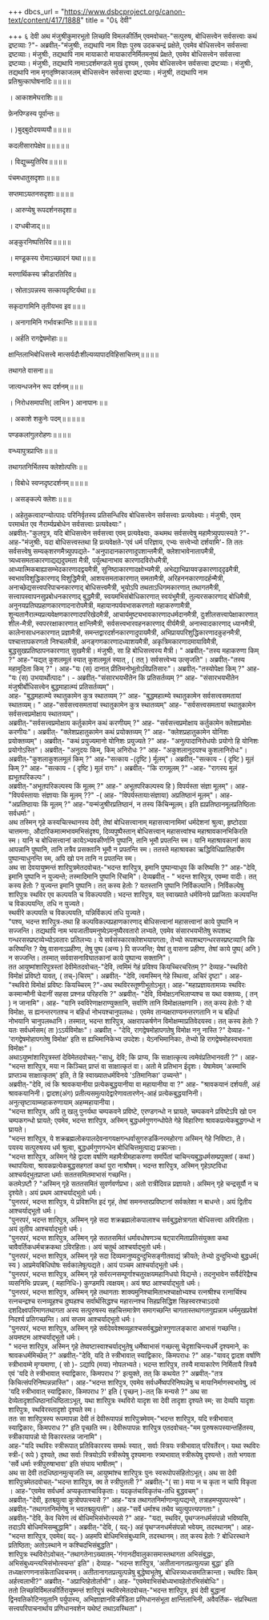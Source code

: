 +++
dbcs_url = "https://www.dsbcproject.org/canon-text/content/417/1888"
title = "0६ देवी"

+++
६ देवी
अथ मंजुश्रीकुमारभूतो लिच्छवि विमलकीर्तिम्‌  एवमवोचत्‌-"सत्पुरुष, बोधिसत्त्वेन सर्वसत्त्वाः कथं द्रष्टव्याः ?"-
अब्रवीत्‌-"मंजुश्रीः, तद्यथापि नाम विज्ञः पुरुष उदकचन्द्रं प्रक्षेते, एवमेव बोधिसत्त्वेन सर्वसत्त्वा द्रष्टव्याः। मंजुश्रीः, तद्यथापि नाम मायाकारो मायाकारनिर्मितमनुष्यं प्रेक्षते, एवमेव बोधिसत्त्वेन सर्वसत्त्वा द्रष्टव्याः। मंजुश्रीः, तद्यथापि नामाऽदर्शमण्डले मुखं दृश्यम्‌ , एवमेव बोधिसत्त्वेन सर्वसत्त्वा द्रष्टव्याः। मंजुश्रीः, तद्यथापि नाम मृगतृष्णिकाजलम्‌ बोधिसत्त्वेन सर्वसत्त्वा द्रष्टव्याः। मंजुश्री, तद्यथापि नाम प्रतिश्रुत्काघोषनादिः॥॥॥॥

। आकाशमेघराशिः॥॥

फ़ेनपिण्डस्य 
पूर्वान्तः॥

।  )बुद्‌बुदोदयव्ययौ॥॥॥॥

कदलीसारापेक्षेव॥॥॥॥॥

। विद्युच्च्युतिरिव॥॥॥॥

पंचमधातुसदृशाः॥॥॥

सप्तमाऽयतनसदृशाः॥॥॥॥

। आरुप्येषु रूपदर्शनसदृशा॥

। दग्धबीजाद्‌॥॥

अङ्कुरनिष्पत्तिरिव॥॥॥॥

। मण्डूकस्य रोमाऽच्छादनं यथा॥॥॥

मरणार्थिकस्य क्रीडारतिरिव॥

। स्रोताऽपन्नस्य सत्कायदृष्टिर्यथा॥॥

सकृदागामिनि तृतीयभव इव॥॥॥

। अनागामिनि गर्भावक्रान्तिः॥॥॥॥॥

। अर्हति रागद्वेषमोहाः॥॥

क्षान्तिलाभिबोधिसत्त्वे मात्सर्यदौःशील्यव्यापादविहिसाचित्तम्‌॥॥॥॥

तथागते वासना॥॥

जात्यन्धजनेन रूप दर्शनम्‌॥॥॥

। निरोधसमापत्ति( लाभिन ) आनापानः॥॥

। अकाशे शकुनेः पदम्‌॥॥॥॥॥

पण्डकलांगुलरोहणः॥॥॥॥

वन्ध्यापुत्रप्राप्तिः॥॥॥

तथागतनिर्भितस्य क्लेशोत्पत्तिः॥॥

। विबोधे स्वप्नदृष्टदर्शनम्‌॥॥॥॥

। असङ्कल्पे क्लेशः॥॥॥

। अहेतुकत्वादग्न्योत्पादः परिनिर्वृतस्य प्रतिसन्धिरिव बोधिसत्त्वेन सर्वसत्त्वाः प्रत्यवेक्ष्याः। मंजुश्रीः, एवम्‌ परमार्थत एव नैरार्म्यप्रबोधेन सर्वसत्त्वाः प्रत्यवेक्ष्याः"।  
अब्रवीत्‌-"कुलपुत्र, यदि बोधिसत्त्वेन सर्वसत्त्वा एवम्‌ प्रत्यवेक्ष्याः, कथमथ सर्वसत्त्वेषु महामैत्र्युपपत्स्यते ?"-
आह-"मंजुश्रीः, यदा बोधिसत्त्वस्तथा हि प्रत्यवेक्षते-'एवं धर्म परिज्ञाय, एभ्यः सत्त्वेभ्यो दर्शयामि'- ति ततः सर्वसत्त्वेषु सम्यक्‌शरणमैत्र्युपपद्यते-
"अनुपादानकारणादुपशान्तमैत्री, क्लेशाभावेनातापमैत्री, त्र्यध्वसमताकारणाद्यद्यदुपमता मैत्री, पर्युत्थानाभाव   कारणादविरोधमैत्री, आध्यात्मिकबाह्यासम्भेदकारणादद्वयमैत्री, सुनिष्ठाकारणादक्षोभ्यमैत्री, अभेद्याभिप्रायवज्रकारणाद्‌दृढमैत्री, स्वभावविशुद्धिकारणाद्‌ विशुद्धिमैत्री, आशयसमताकारणात्‌ समतामैत्री, अरिहननकारणादर्हन्मैत्री, अनाच्छेद्यसत्त्वपरिपाचनकारणाद्‌ बोधिसत्त्वमैत्री, भूयोऽपि तथताऽधिगमकारणात्‌ तथागतमैत्री, सत्त्वापस्वापनसुप्रबोधनकारणाद्‌ बुद्धमैत्री, स्वयमभिसंबोधिकारणात्‌ स्वयंभूमैत्री, तुल्यरसकारणाद्‌ बोधिमैत्री, अनुनयप्रतिघप्रहाणकारणादनारोपमैत्री, महायानपर्यवभासकरणतो महाकरुणामैत्री, शून्यतानैरात्म्यप्रत्यवेक्षणकारणादपरिखेदमैत्री, आचार्यमुष्ट्यभावकारणादधर्मदानमैत्री, दुःशीलसत्त्वापेक्षाकारणात्‌ शील-मैत्री, स्वपररक्षाकारणात्‌ क्षान्तिमैत्री, सर्वसत्त्वभारवहनकारणाद्‌ वीर्यमैत्री, अनास्वादकारणाद्‌ ध्यानमैत्री, कालेनासाधनकारणात्‌ प्रज्ञामैत्री, समन्तद्वारदर्शनकारणादुपायमैत्री, अभिप्रायपरिशुद्धिकारणादकुहनमैत्री, पश्चात्तापकरणतो निश्चलमैत्री, अनङ्गणकारणादध्याशयमैत्री, अकृत्रिमकारणादमायाविमैत्री, बुद्धसुखप्रतिष्ठापनकारणात्‌ सुखमैत्री। मंजुश्रीः, सा हि बोधिसत्त्वस्य मैत्री। "
अब्रवीत्‌-"तस्य महाकरुणा किम्‌ ?" आह-"यद्यत्‌ कुशलमूलं स्यात्‌ कुशलमूलं स्यात्‌ , ( तत्‌ ) सर्वसत्त्वेभ्य उत्सृजति"। अब्रवीत्‌-"तस्य महामुदिता किम्‌ ?"। आह-"यः (स) दानात्‌ प्रीतिमनोभूतोऽविप्रतिसारः"। अब्रवीत्‌-"तस्योपेक्षा किम्‌ ?" आह- "यः (स) उभयार्थोत्पादः"। -
अब्रवीत्‌-"संसारभयभीतेन कि प्रतिसर्तव्यम्‌ ?" आह- "संसारभयभीतेन  मंजुश्रीर्बोधिसत्त्वेन बुद्धमाहात्म्यं प्रतिसर्तव्यम्‌"।  
आह- "बुद्धमहात्म्ये स्थातुकामेन कुत्र स्थातव्यम्‌ ?" आह- "बुद्धमहात्म्ये स्थातुकामेन सर्वसत्त्वसमतायां स्थातव्यम्‌। " आह-"सर्वसत्त्वसमतायां स्थातुकामेन कुत्र स्थातव्यम्‌" आह- "सर्वसत्त्वसमतायां स्थातुकामेन सर्वसत्त्वप्रमोक्षाय स्थातव्यम्‌"।  
अब्रवीत्‌-"सर्वसत्त्वप्रमोक्षाय कर्तुकामेन कथं करणीयम्‌ ?" आह- "सर्वसत्त्वप्रमोक्षाय कर्तुकामेन क्लेशप्रमोक्षः करणीयः"। अब्रवीत्‌- "क्लेशप्रहातुकामेन कथं प्रयोक्तव्यम्‌ ?" आह- "क्लेशप्रहातुकामेन योनिशः प्रयोक्तव्यम्‌"। अब्रवीत्‌- "कथं प्रयुज्यमानो योनिशः प्रयुज्यते ?" आह- "अनुत्पादानिरोधयोः प्रयोगो हि योनिशः प्रयोगोऽस्ति"। अब्रवीत्‌- "अनुदयः किम्‌, किम्‌ अनिरोधः ?" आह- "अकुशलानुदयश्च कुशलानिरोधः"। अब्रवीत्‌-"कुशलाकुशलमूलं  किम्‌ ?" आह-"सत्काय -(दृष्टि ) र्मूलम्‌"। अब्रवीत्‌-"सत्काय - ( दृष्टि ) मूलं किम्‌ ?" आह- "सत्काय - ( दृष्टि ) मूलं रागः"। अब्रवीत्‌- "कि रागमूलम्‌ ?" -आह- "रागस्य मूलं ह्यभूतपरिकल्पः"।  
अब्रवीत्‌-"अभूतपरिकल्पस्य किं मूलम्‌ ?" आह-" अभूतपरिकल्पस्य हि ) विपर्यस्ता संज्ञा मूलम्‌"। आह-"विपर्यस्तायाः संज्ञायाः कि मूलम्‌ ??" -( आह- "विपर्यस्तायाःसंज्ञाया) अप्रतिष्ठानं मूलम्‌"। आह-"अप्रतिष्ठायाः किं मूलम्‌ ?" आह-"यन्मंजुश्रीरप्रतिष्ठानं, न तस्य किंचिन्मूलम्‌। इति ह्यप्रतिष्ठानमूलप्रतिष्ठिताः सर्वधर्माः"।  
अथ तस्मिन्‌ गृहे कस्यचित्स्थानस्य देवी, तेषां बोधिसत्त्वानाम्‌ महासत्त्वानामिमां धर्मदेशनां श्रुत्वा, हृष्टोदग्रा चात्तमनाः, औदारिकमात्मभावमभिसंदृश्य, दिव्यपुष्पैस्तान्‌ बोधिसत्त्वान्‌ महासत्त्वांश्च महाश्रावकानभिकिरति स्म। यानि च बोधिसत्त्वानां कायेऽभ्यवकीर्णानि पुष्पानि, तानि भूमौ प्रपतन्ति स्म।  यानि महाश्रावकानां काय आपन्नानि पुष्पानि, तानि तत्रैव प्रसक्तानि भूमौ न प्रपतन्ति स्म। ततस्ते महाश्रावका ऋद्धिविधिप्रातिहार्येण पुष्पान्याधुनन्ति स्म, अपि खो पन तानि न प्रपतन्ति स्म।  
अथ सा देवयायुष्मन्तं शारिपुत्रमेतदवोचत्‌-"भदन्त शारिपुत्र, इमानि पुष्पान्याधूय किं करिष्यसि ?" आह-"देवि, इमानि पुष्पानि न युज्यन्ते; तस्मादिमानि पुष्पानि रिंचामि"। देव्यब्रवीत्‌ - " भदन्त शारिपुत्र, एवम्मा वादीः। तत्‌ कस्य हेतोः ? युज्यन्त इमानि पुष्पानि। तत्‌ कस्य हेतोः ? यतस्तानि पुष्पानि निर्विकल्पानि। निर्विकल्पेषु शारिपुत्रः स्थविर एव कल्पयति च विकल्पयति। भदन्त शारिपुत्र, यत्‌ स्वाख्याते धर्मविनये प्रव्रजिताः कल्पयन्ति च विकल्पयन्ति, तधि न युज्यते।  
स्थवीरे कल्पयति च विकल्पयति, यन्निर्विकल्पं तधि युज्यते।  
"पश्य, भदन्त शारिपुत्र-तथा हि कल्पविकल्पप्रहाणकारणाद्‌ बोधिसत्त्वानां महासत्त्वानां काये पुष्पानि न सज्जन्ति। तद्यथापि नाम भयजातीयमनुष्येऽमनुष्यैरवतारो लभ्यते, एवमेव संसारभयभीतेषु रूपशब्द  गन्धरसस्प्रष्टव्येभ्योऽवतारः प्रतिलभ्यः। ये सर्वसंस्कारक्लेशभयापगताः, तेभ्यो रूपशब्दगन्धरसस्प्रष्टव्यानि कि करिष्यन्ति ? येषु वासनाऽप्रहीणा, तेषु पुष्प (अन्य ) पि सज्जन्ति; येषां तु वासना प्रहीणा, तेषां काये पुष्प( अनि ) न सज्जन्ति। तस्मात्‌ सर्ववासनाविघातकानां काये पुष्पान्य  सक्तानि"।  
तत आयुष्मांशारिपुत्रस्तां देवीमेतदवोचत्‌-"देवि, त्वमिमं गेहं प्रविश्य कियच्चिरचरितम्‌ ?" देव्याह-"स्थविरो विमोक्षं प्रविष्टो यावत्‌, ( तच्‌-)चिरम्‌"। अब्रवीत्‌- "देवि, त्वमस्मिन्‌ गेहे स्थित्वा, अचिरं दृष्टा"। आह-"स्थविरो विमोक्षं प्रविष्टः कियच्चिरम्‌ ?"-अथ स्थविरस्तूष्णीभूतोऽभूत्‌। आह-"महाप्रज्ञावतामग्र्यः स्थविरः कस्मान्मौनी चेदानीं सहसा प्रश्नन्न परिहरसि ?" अब्रवीत्‌- "देवि, विमोक्षऽनभिलाप्यश्च स यथा वक्तव्यः, ( तन्‌ ) न जानामि"। आह- "यानि स्वविरेणाक्षराण्युक्तानि, सर्वाणि तानि विमोक्षलक्षणानि। तत्‌ कस्य हेतोः ? यो विमोक्षः, स ह्यनन्तरगतश्च न बहिर्धा नोभयश्चानुपलब्धः। एवमेव तान्यक्षराण्यनन्तरगतानि न च बहिर्धा नोभयानि चानुपलब्धानि। तस्मात्‌, भदन्त शारिपुत्र, अक्षरापकर्षणेन विमोक्षम्माप्रतिवेदयस्व। तत्‌ कस्य हेतोः ? यतः सर्वधर्मसम( ता )ऽऽर्यविमोक्षः"। अब्रवीत्‌ - "देवि, रागद्वेषमोहापगतेषु विमोक्ष ननु नास्ति ?" देव्याह- " 'रागद्वेषमोहापगतेषु विमोक्ष' इति स ह्यभिमानिकेभ्य उपदेशः। येऽनभिमानिकाः, तेभ्यो हि रागद्वेषमोहस्वभावता विमोक्षः"।  
अथाऽयुष्मांशारिपुत्रस्तां देविमेतदवोचत्‌-"साधु, देवि; कि प्राप्य, कि साक्षात्कृत्य त्वमेवंप्रतिभानवती ?"। आह- "भदन्त शारिपुत्र, मया न किञ्चित्‌ प्राप्तं वा साक्षात्कृतं वा। अतो मे प्रतिभान ईदृशः। येषामेवम्‌ 'अस्माभि प्राप्तञ्च  साक्षात्कृतम्‌' इति, ते हि स्वाख्यातधर्मविनये 'ऽतिमानिका' उच्यन्ते"।  
अब्रवीत्‌-"देवि, त्वं कि श्रावकयानीया प्रत्येकबुद्धयानीया वा महायानीया वा ?" आह- "श्रावकयानं दर्शयती, अहं श्रावकयानिनी। द्वादश(अंग) प्रतीत्यसमुत्पादेद्वारेणावतारणेन्‌-आहं प्रत्येकबुद्धयानिनी। अनुत्सृष्टायाम्महाकरुणायाम्‌ अहम्महायानीया।  
"भदन्त शारिपुत्र, अपि तु खलु पुनर्यथा चम्पकवने प्रविष्टे, एरण्डगन्धो न घ्रायते, चम्पकवने प्रविष्टेऽपि खो पन चम्पकगन्धो घ्रायते; एवमेव, भदन्त शारिपुत्र, अस्मिन्‌ बुद्धधर्मगुणगन्धोपेते गेहे विहारिणा श्रावकप्रत्येकबुद्धगन्धो न घ्रायते।  
"भदन्त शारिपुत्र, ये शक्रब्रह्मलोकपालदेवनागयक्षगन्धर्वासुगरुडकिंनरमहोरगा अस्मिन्‌ गेहे निविष्टाः, ते। पयस्य सत्पुरुषस्य धर्म श्रुत्वा, बुद्धधर्मगुणगन्धेन बोधिचित्तमुत्पाद्य प्रक्रान्ताः।  
"भदन्त शारिपुत्र,  अस्मिन्‌ गेहे द्वादश वर्षाणि महामैत्रीमहाकरुणा समर्पितां चाचिन्त्यबुद्धधर्मसम्प्रपुक्तां ( कथां ) स्थापयित्वा, श्रावकप्रत्येकबुद्धसहगतां कथां पुरा नाश्रौषम्‌। भदन्त शारिपुत्र, अस्मिन्‌ गृहेऽष्टविधा आश्चर्यद्‌भुतप्राप्ता धर्माः सततसमितमाभासं गच्छन्ति।  
कतमेऽष्टौ ?
"अस्मिन्‌ गृहे सततसमितं सुवर्णवर्णप्रभा। अतो रात्रीदिवन्न प्रज्ञायते। अस्मिन्‌ गृहे चन्द्रसूर्यौ न च दृश्येते। अयं प्रथम आश्चर्याद्भुतो धर्मः।  
"पुनरपरं, भदन्त शारिपुत्र, ये प्रविशन्ति इदं गृहं, तेषां समनन्तरप्रविष्टानां सर्वक्लेशा न बाधन्ते। अयं द्वितीय आश्चर्याद्‌भूतो धर्मः।  
"पुनरपरं, भदन्त शारिपुत्र, अस्मिन्‌ गृहे सदा शक्रब्रह्मलोकपालाश्च सर्वबुद्धक्षेत्रागता बोधिसत्त्वा अविरहिताः। अयं तृतीय आश्चर्याद्‌भूतो धर्मः।  
"पुनरपरं, भदन्त शारिपुत्र, अस्मिन्‌ गृहे सततसमितं धर्मावधोषणञ्च षट्‌पारमिताप्रतिसंयुक्ता कथा चावैवर्तिकधर्मचक्रकथा  ऽविरहिताः। अयं चतुर्थ आश्चर्याद्‌भुतो धर्मः।  
"पुनरपरं, भदन्त शारिपुत्र, अस्मिन्‌ गृहे सदा दिव्यमानुष्यदुन्दुभिसङ्गीतवाद्यं क्रीयते; तेभ्यो दुन्दुभिभ्यो बुद्धधर्म( स्य ) आप्रमेयबिधिघोषः सर्वकालेषूत्पद्यते। आयं पञ्चम आश्चर्याद्‌भूतो धर्मः।  
"पुनरपरं, भदन्त शारिपुत्र, अस्मिन्‌ गृहे सर्वरत्नसम्पूर्णाश्चतुरक्षयमहानिधयो विद्यन्ते। तदनुभावेन सर्वैर्दरिद्रैश्च व्यसनिभिः प्रपन्नम्‌, ( महानिधि-) कुण्डमपि त्वक्षयम्‌। अयं षष्ठ आश्चर्याद्‌भुतो धर्मः।  
"पुनरपरं, भदन्त शारिपुत्र, अस्मिन्‌ गृहे तथागताः शाक्यमुनिश्चामिताभश्चाक्षोभ्यश्च रत्नश्रीश्च रत्नार्चिश्च रत्नचन्द्रश्च रत्नव्यूहश्च दुष्पहश्च सर्वार्थसिद्धश्च महारत्नश्च सिहप्रसिद्धिश सिहस्वरश्चाऽदयो दशदिक्ष्वपरिमाणतथागता अस्य सत्पुरुषस्य सहचित्तमात्रेण समागच्छन्ति चागतास्तथागतगुह्यन्नाम धर्ममुखप्रवेशं निदर्श्य प्रतिगच्छन्ति। अयं सप्तम आश्चर्याद्‌भूतो धर्मः।  
"पुनरपरं, भदन्त शारिपुत्र, अस्मिन्‌ गृहे सर्वदेववेश्मव्यूहाश्चसर्वबुद्धक्षेत्रगुणालङ्कारा आभासं गच्छन्ति। अयमष्टम आश्चर्याद्‌भूतो धर्मः।  
" भदन्त शारिपुत्र, अस्मिन्‌ गृहे तेष्वष्टास्वाश्चर्याद्‌भुतेषु धर्मेष्वाभासं गच्छत्सु चेदृशाचिन्त्यधर्मे दृश्यमाने, कः श्रावकधर्ममिच्छेत्‌ ?"
अब्रवीत्‌-"देवि, यदि ते स्त्रीभावात्‌ स्याद्विकारः, किमपराधः ?" आह-"यावद्‌ द्वादश वर्षाणि स्त्रीभावम्मे मृग्यमाणा, ( सो )- ऽद्यापि (मया) नोपलभ्यते। भदन्त शारिपुत्र, तस्यै मायाकारेण निर्मितायै स्त्रियै एवं 'यदि ते स्त्रीभावात्‌ स्याद्विकारः, किमपराध ?' इत्युक्ते, तत्‌ कि कथयेत ?" अब्रवीत्‌-"तत्र किचित्संपरिनिष्पन्नन्नास्ति"। आह-"भदन्त शारिपुत्र, एवमेव सर्वधर्मेष्वपरिनिष्पन्नेषु च मायानिर्माणस्वभावेषु, त्वं 'यदि स्त्रीभावात्‌ स्याद्विकारः, किमपराध ?' इति ( पृच्छन्‌ )-तत्‌ कि मन्यसे ?"
अथ सा देव्येतादृशाधिष्ठानाधिष्ठिताऽभूत्‌, यथा शारिपुत्रः स्थविरो यादृश सा देवी तादृशा दृश्यते स्म; सा देव्यपि यादृशः शारिपुत्रः, स्थविरस्तादृशो दृश्यते स्म।  
ततः सा शारिपुत्रस्य रूपमापन्ना देवी तं देवीरूपापन्नं शारिपुत्रमेवम्‌-"भदन्त शारिपुत्र, यदि स्त्रीभावात्‌ स्याद्विकारः, किमपराध ?" इति पृच्छति स्म। देवीरूपापन्नः शारिपुत्र एतदवोचत्‌-"मम पुरुषरूपस्यान्तर्हितस्य, स्त्रीकायापन्नो यो विकारस्तन्न जानामि"।  
आह-"यदि स्थविरः स्त्रीरूपात्‌ प्रतिविकारस्य समर्थः स्यात्‌ , सर्वाः स्त्रियः स्त्रीभावात्‌ परिवर्तेरन्‌। यथा स्थविरः स्त्री-( रूपे ) दृश्यते, तथा सर्वाः स्त्रियोऽपि स्त्रीरूपेषु दृश्यमानाः स्त्र्यभावात्‌ स्त्रीरूपेषु दृश्यन्ते। ततो भगवता 'सर्वे धर्माः स्त्रीपुरुषाभावा' इति संघाय भाषीतम्‌"।  
अथ सा देवी तदधिष्ठानमुत्सृजति स्म, आयुष्मांश्च शारिपुत्रः पुनः स्वरूपोपसंहितोऽभूत्‌। अथ सा देवी शारिपुत्रमेतदवोचत्‌-"भदन्त शारिपुत्र, क्व ते स्त्रीपुत्तली ?" अब्रवीत्‌-"( सा ) मया न च कृता न चापि विकृता । आह-"एवमेव सर्वधर्मा अप्यकृताश्चाविकृताः। यदकृतंचाविकृतंच-तधि बुद्धवचम्‌"।  
अब्रवीत्‌-"देवी, इतश्च्युत्वा कुत्रोपपत्स्यसे ?" आह-"यत्र तथागतनिर्माणान्युत्पद्यन्ते, तत्राहमप्युपपत्स्ये"। अब्रवीत्‌-"तथागतनिर्माणेषु न भवतश्च्युत्पत्ती"। आह-"सर्वे धर्माश्च तथैव च्युत्युपत्त्यपगताः"।  
अब्रवीत्‌-"देवि, केव चिरेण त्वं बोधिमभिसंभोत्स्यसे ?" आह- "यदा, स्थविर, पृथग्जनधर्मसंपन्नो भविष्यसि, तदाऽपि बोधिमभिसम्बुद्धामि"। अब्रवीत्‌-"देवि, ( यद्‌-) अहं पृथग्जनधर्मसंपन्नो भवेयम्‌, तदस्थानम्‌"। आह-"भदन्त शारिपुत्र, एवमेव( यद्‌- ) अहमपि बोधिमभिसंबुध्यामि, तदस्थानम्‌। तत्‌ कस्य हेतोः ? बोधिरस्थाने प्रतिष्ठिता; अतोऽस्थाने न कश्चिदभिसंबुद्धति"।  
शारिपुत्रः स्थविरोऽवोचत्‌-"तथागतेनाऽख्यातम्‌-'गंगानदीवालुकासमास्तथागता अभिसंबुद्धाः, अभिसंबुध्यन्त्यभिसंभोत्स्यन्त' इति"। देव्याह- "भदन्त शारिपुत्र, 'अतीतानागतप्रत्युत्पन्ना बुद्धा' इति तध्यक्षरगणनासंकेताधिवचनम्‌। अतीतानागतप्रत्युत्पन्नेषु बुद्धेष्वभूतेषु, बोधिस्त्र्यध्वसमतिक्रान्ता। स्थविरः किम्‌ अर्हत्त्वलाभी?" अब्रवीत्‌- "अप्राप्तिहेतोर्लाभी"। आह- "एवमेवाभिसंबोध्यभावहेतोरभिसंबोधिः"।  
ततो लिच्छविर्विमलकीर्तिरायुष्मन्तं शारिपुत्रं स्थविरमेतदवोचत्‌-"भदन्त शारिपुत्र, इयं देवी बुद्धानां द्विनवतिकोटिनयुतानि पर्युपास्य, अभिज्ञाज्ञानविक्रीडिता प्रणिधानसंभूता क्षान्तिलाभिनी, अवैवर्तिक- संप्रस्थिता सत्त्वपरिपाचनार्थाय प्रणिधानवशेन यथेष्टं तथाऽवस्थिता"।  
